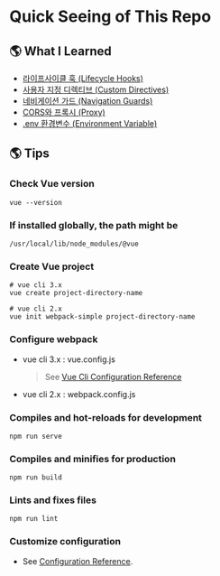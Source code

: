 # Quick Seeing of This Repo

## 🌎 What I Learned

- [라이프사이클 훅 (Lifecycle Hooks)](https://github.com/estellechoi/vue-js-tutorials/blob/master/guide/lifeCycleHook.md)
- [사용자 지정 디렉티브 (Custom Directives)](https://github.com/estellechoi/vue-js-tutorials/blob/master/guide/directive.md)
- [네비게이션 가드 (Navigation Guards)](https://github.com/estellechoi/vue-js-tutorials/blob/master/guide/navigationGuards.md)
- [CORS와 프록시 (Proxy)](https://github.com/estellechoi/vue-js-tutorials/blob/master/guide/proxy.md)
- [.env 환경변수 (Environment Variable)](https://github.com/estellechoi/vue-js-tutorials/blob/master/guide/env.md)

## 🌎 Tips

### Check Vue version

```
vue --version
```

### If installed globally, the path might be

```
/usr/local/lib/node_modules/@vue
```

### Create Vue project

```
# vue cli 3.x
vue create project-directory-name

# vue cli 2.x
vue init webpack-simple project-directory-name
```

### Configure webpack

- vue cli 3.x : vue.config.js

  > See [Vue Cli Configuration Reference](https://cli.vuejs.org/guide/webpack.html#simple-configuration)

- vue cli 2.x : webpack.config.js

### Compiles and hot-reloads for development

```
npm run serve
```

### Compiles and minifies for production

```
npm run build
```

### Lints and fixes files

```
npm run lint
```

### Customize configuration

- See [Configuration Reference](https://cli.vuejs.org/config/).
